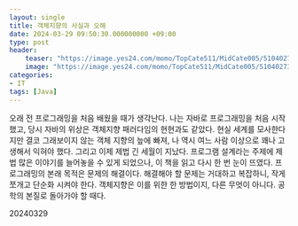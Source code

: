 ```yaml
---
layout: single
title: 객체지향의 사실과 오해
date: 2024-03-29 09:50:30.000000000 +09:00
type: post
header:
    teaser: "https://image.yes24.com/momo/TopCate511/MidCate005/51040273.jpg"
    image: "https://image.yes24.com/momo/TopCate511/MidCate005/51040273.jpg"
categories:
- IT
tags: [Java]
---
```


오래 전 프로그래밍을 처음 배웠을 때가 생각난다. 나는 자바로 프로그래밍을 처음 시작했고, 당시 자바의 위상은 객체지향 패러다임의 현현과도 같았다. 현실 세계를 모사한다지만 결코 그래보이지 않는 객체 지향의 늪에 빠져, 나 역시 여느 사람 이상으로 꽤나 고생해서 익혀야 했다. 그리고 이제 제법 긴 세월이 지났다. 프로그램 설계라는 주제에 제법 많은 이야기를 늘어놓을 수 있게 되었으나, 이 책을 읽고 다시 한 번 눈이 뜨였다. 프로그래밍의 본래 목적은 문제의 해결이다. 해결해야 할 문제는 거대하고 복잡하니, 작게 쪼개고 단순화 시켜야 한다. 객체지향은 이를 위한 한 방법이지, 다른 무엇이 아니다. 공학의 본질로 돌아가야 할 때다.

20240329